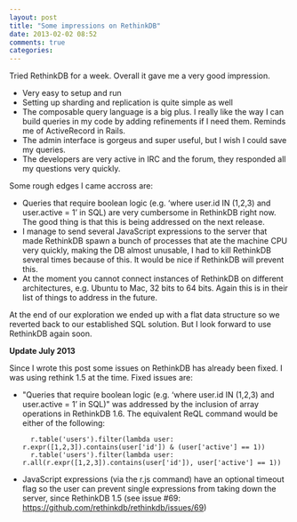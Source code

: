 ```yaml
---
layout: post
title: "Some impressions on RethinkDB"
date: 2013-02-02 08:52
comments: true
categories: 
---
```


Tried RethinkDB for a week. Overall it gave me a very good impression. 

- Very easy to setup and run
- Setting up sharding and replication is quite simple as well
- The composable query language is a big plus. I really like the way I can build queries in my code by adding refinements if I need them. Reminds me of ActiveRecord in Rails.
- The admin interface is gorgeus and super useful, but I wish I could save my queries.
- The developers are very active in IRC and the forum, they responded all my questions very quickly.

Some rough edges I came accross are:

- Queries that require boolean logic (e.g. ‘where user.id IN (1,2,3) and user.active = 1’ in SQL) are very cumbersome in RethinkDB right now. The good thing is that this is being addressed on the next release.
- I manage to send several JavaScript expressions to the server that made RethinkDB spawn a bunch of processes that ate the machine CPU very quickly, making the DB almost unusable, I had to kill RethinkDB several times because of this. It would be nice if RethinkDB will  prevent this.
- At the moment you cannot connect instances of RethinkDB on different architectures, e.g. Ubuntu to Mac, 32 bits to 64 bits. Again this is in their list of things to address in the future.

At the end of our exploration we ended up with a flat data structure so we reverted back to our established SQL solution. But I look forward to use RethinkDB again soon. 

__Update July 2013__

Since I wrote this post some issues on RethinkDB has already been fixed. I was using rethink 1.5 at the time. Fixed issues are:

- "Queries that require boolean logic (e.g. ‘where user.id IN (1,2,3) and user.active = 1’ in SQL)" was addressed by the inclusion of array operations in RethinkDB 1.6. The equivalent ReQL command would be either of the following:

		r.table('users').filter(lambda user: r.expr([1,2,3]).contains(user['id']) & (user['active'] == 1))
		r.table('users').filter(lambda user: r.all(r.expr([1,2,3]).contains(user['id']), user['active'] == 1))

- JavaScript expressions (via the r.js command) have an optional timeout flag so the user can prevent single expressions from taking down the server, since RethinkDB 1.5 (see issue #69: https://github.com/rethinkdb/rethinkdb/issues/69)

